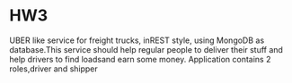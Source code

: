 # HW3

UBER like service for freight trucks, inREST style, using MongoDB as database.This service should help regular people to deliver their stuff and help drivers to find loadsand earn some money. Application contains 2 roles,driver and shipper